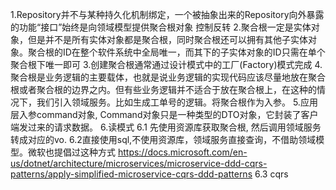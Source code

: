 1.Repository并不与某种持久化机制绑定，一个被抽象出来的Repository向外暴露的功能“接口”始终是向领域模型提供聚合根对象 控制反转
2.聚合根一定是实体对象，但是并不是所有实体对象都是聚合根，同时聚合根还可以拥有其他子实体对象。聚合根的ID在整个软件系统中全局唯一，而其下的子实体对象的ID只需在单个聚合根下唯一即可
3.创建聚合根通常通过设计模式中的工厂(Factory)模式完成
4.聚合根是业务逻辑的主要载体，也就是说业务逻辑的实现代码应该尽量地放在聚合根或者聚合根的边界之内。但有些业务逻辑并不适合于放在聚合根上，在这种的情况下，我们引入领域服务。比如生成工单号的逻辑。将聚合根作为入参。
5.应用层入参command对象, Command对象只是一种类型的DTO对象，它封装了客户端发过来的请求数据。
6.读模式
6.1 先使用资源库获取聚合根, 然后调用领域服务转成对应的vo.
6.2直接使用sql,不使用资源库，领域服务直接查询，不借助领域模型。微软也提倡过这种方式
    https://docs.microsoft.com/en-us/dotnet/architecture/microservices/microservice-ddd-cqrs-patterns/apply-simplified-microservice-cqrs-ddd-patterns
6.3 cqrs    